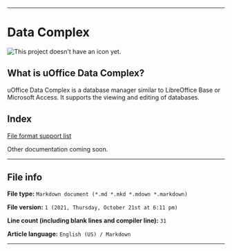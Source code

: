 
***

# Data Complex

![This project doesn't have an icon yet.](/DOES-NOT-EXIST.svg)

## What is uOffice Data Complex?

uOffice Data Complex is a database manager similar to LibreOffice Base or Microsoft Access. It supports the viewing and editing of databases.

## Index

[File format support list](/Data-Complex/File-support/List/README.txt)

Other documentation coming soon.

***

## File info

**File type:** `Markdown document (*.md *.mkd *.mdown *.markdown)`

**File version:** `1 (2021, Thursday, October 21st at 6:11 pm)`

**Line count (including blank lines and compiler line):** `31`

**Article language:** `English (US) / Markdown`

***

